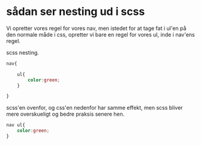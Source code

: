# sådan ser nesting ud i scss

Vi opretter vores regel for vores nav, men istedet for at tage fat i ul'en på den normale måde i css, opretter vi bare en regel for vores ul, inde i nav'ens regel.

scss nesting.
```scss
nav{

	ul{
		color:green;
	}

}
```
scss'en ovenfor, og css'en nedenfor har samme effekt, men scss bliver mere overskueligt og bedre praksis senere hen.
```css
nav ul{
	color:green;
}
```